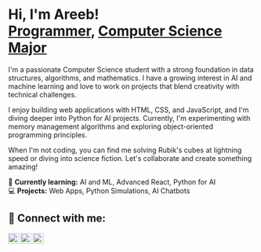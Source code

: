 <h1>Hi, I'm Areeb! <br/><a href="https://github.com/AreebEhsan">Programmer</a>, <a href="https://www.linkedin.com/in/areebehsan/">Computer Science Major</a></h1>

I'm a passionate Computer Science student with a strong foundation in data structures, algorithms, and mathematics. I have a growing interest in AI and machine learning and love to work on projects that blend creativity with technical challenges.

I enjoy building web applications with HTML, CSS, and JavaScript, and I'm diving deeper into Python for AI projects. Currently, I'm experimenting with memory management algorithms and exploring object-oriented programming principles.

When I'm not coding, you can find me solving Rubik's cubes at lightning speed or diving into science fiction. Let's collaborate and create something amazing!

🌱 **Currently learning:** AI and ML, Advanced React, Python for AI  
💻 **Projects:** Web Apps, Python Simulations, AI Chatbots

<h2> 🤳 Connect with me:</h2>

<a href="https://discordapp.com/users/598078663266926612" target="_blank">
    <img align="left" alt="Æ#3660 | Discord" width="22px" src="https://cdn.jsdelivr.net/npm/simple-icons@v3/icons/discord.svg" />
</a>


<a href="https://www.linkedin.com/in/areebehsan/" target="_blank">
    <img align="left" alt="Areeb Ehsan | LinkedIn" width="22px" src="https://cdn.jsdelivr.net/npm/simple-icons@v3/icons/linkedin.svg" />
</a>
<img align="left" alt="Areeb Ehsan | Instagram" width="22px" src="https://cdn.jsdelivr.net/npm/simple-icons@v3/icons/instagram.svg" />

[twitter]:https://twitter.com/ae_areeb

[linkedin]: https://www.linkedin.com/in/areebehsan/
